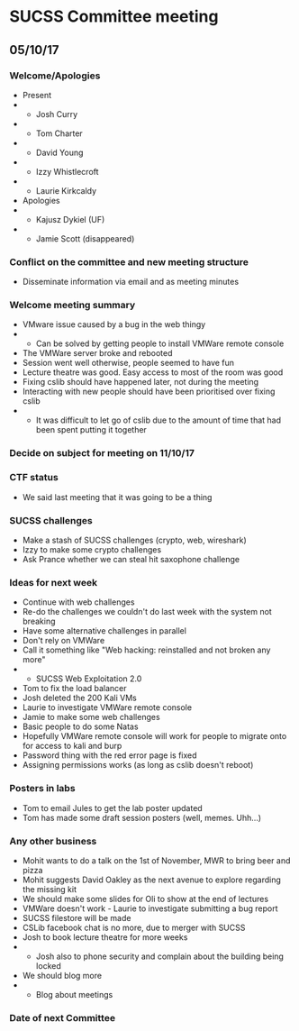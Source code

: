# SUCSS Committee meeting
## 05/10/17

### Welcome/Apologies
* Present
* * Josh Curry
* * Tom Charter
* * David Young
* * Izzy Whistlecroft
* * Laurie Kirkcaldy
* Apologies
* * Kajusz Dykiel (UF)
* * Jamie Scott (disappeared)

### Conflict on the committee and new meeting structure
* Disseminate information via email and as meeting minutes

### Welcome meeting summary
* VMware issue caused by a bug in the web thingy
* * Can be solved by getting people to install VMWare remote console
* The VMWare server broke and rebooted
* Session went well otherwise, people seemed to have fun
* Lecture theatre was good. Easy access to most of the room was good
* Fixing cslib should have happened later, not during the meeting
* Interacting with new people should have been prioritised over fixing cslib
* * It was difficult to let go of cslib due to the amount of time that had been spent putting it together

### Decide on subject for meeting on 11/10/17

### CTF status
* We said last meeting that it was going to be a thing

### SUCSS challenges
* Make a stash of SUCSS challenges (crypto, web, wireshark)
* Izzy to make some crypto challenges
* Ask Prance whether we can steal hit saxophone challenge

### Ideas for next week
* Continue with web challenges
* Re-do the challenges we couldn't do last week with the system not breaking
* Have some alternative challenges in parallel
* Don't rely on VMWare
* Call it something like "Web hacking: reinstalled and not broken any more"
* * SUCSS Web Exploitation 2.0
* Tom to fix the load balancer
* Josh deleted the 200 Kali VMs
* Laurie to investigate VMWare remote console
* Jamie to make some web challenges
* Basic people to do some Natas
* Hopefully VMWare remote console will work for people to migrate onto for access to kali and burp
* Password thing with the red error page is fixed
* Assigning permissions works (as long as cslib doesn't reboot)

### Posters in labs
* Tom to email Jules to get the lab poster updated
* Tom has made some draft session posters (well, memes. Uhh...)

### Any other business
* Mohit wants to do a talk on the 1st of November, MWR to bring beer and pizza
* Mohit suggests David Oakley as the next avenue to explore regarding the missing kit
* We should make some slides for Oli to show at the end of lectures
* VMWare doesn't work - Laurie to investigate submitting a bug report
* SUCSS filestore will be made
* CSLib facebook chat is no more, due to merger with SUCSS
* Josh to book lecture theatre for more weeks
* * Josh also to phone security and complain about the building being locked
* We should blog more
* * Blog about meetings

### Date of next Committee
